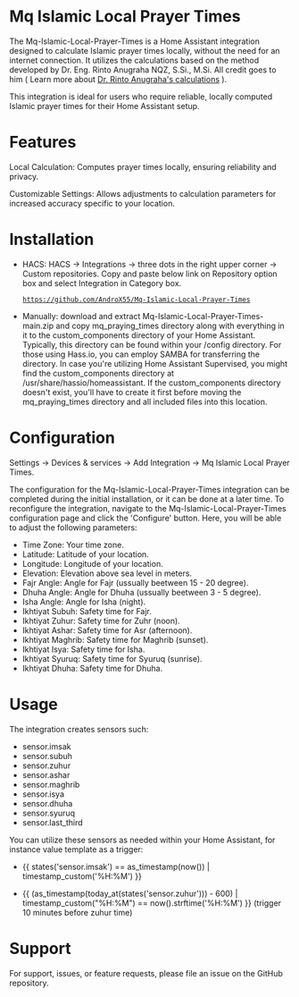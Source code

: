 # Mq Islamic Local Prayer Times

The Mq-Islamic-Local-Prayer-Times is a Home Assistant integration designed to calculate Islamic prayer times locally, without the need for an internet connection. It utilizes the calculations based on the method developed by Dr. Eng. Rinto Anugraha NQZ, S.Si., M.Si. All credit goes to him ( Learn more about [Dr. Rinto Anugraha's calculations](https://rintoanugraha.staff.ugm.ac.id/) ).

This integration is ideal for users who require reliable, locally computed Islamic prayer times for their Home Assistant setup.

# Features
Local Calculation: Computes prayer times locally, ensuring reliability and privacy.

Customizable Settings: Allows adjustments to calculation parameters for increased accuracy specific to your location.

# Installation
- HACS: HACS -> Integrations -> three dots in the right upper corner -> Custom repositories. Copy and paste below link on Repository option box and select Integration in Category box. <pre><code>https://github.com/AndroX55/Mq-Islamic-Local-Prayer-Times</pre></code>
- Manually: download and extract Mq-Islamic-Local-Prayer-Times-main.zip and copy mq_praying_times directory along with everything in it to the custom_components directory of your Home Assistant. Typically, this directory can be found within your /config directory. For those using Hass.io, you can employ SAMBA for transferring the directory. In case you're utilizing Home Assistant Supervised, you might find the custom_components directory at /usr/share/hassio/homeassistant. If the custom_components directory doesn't exist, you'll have to create it first before moving the mq_praying_times directory and all included files into this location.

# Configuration
Settings -> Devices & services -> Add Integration -> Mq Islamic Local Prayer Times.

The configuration for the Mq-Islamic-Local-Prayer-Times integration can be completed during the initial installation, or it can be done at a later time. To reconfigure the integration, navigate to the Mq-Islamic-Local-Prayer-Times configuration page and click the 'Configure' button. Here, you will be able to adjust the following parameters:

- Time Zone: Your time zone.
- Latitude: Latitude of your location.
- Longitude: Longitude of your location.
- Elevation: Elevation above sea level in meters.
- Fajr Angle: Angle for Fajr (ussually beetween 15 - 20 degree).
- Dhuha Angle: Angle for Dhuha (ussually beetween 3 - 5 degree).
- Isha Angle: Angle for Isha (night).
- Ikhtiyat Subuh: Safety time for Fajr.
- Ikhtiyat Zuhur: Safety time for Zuhr (noon).
- Ikhtiyat Ashar: Safety time for Asr (afternoon).
- Ikhtiyat Maghrib: Safety time for Maghrib (sunset).
- Ikhtiyat Isya: Safety time for Isha.
- Ikhtiyat Syuruq: Safety time for Syuruq (sunrise).
- Ikhtiyat Dhuha: Safety time for Dhuha.

# Usage
The integration creates sensors such:
- sensor.imsak
- sensor.subuh
- sensor.zuhur
- sensor.ashar
- sensor.maghrib
- sensor.isya
- sensor.dhuha
- sensor.syuruq
- sensor.last_third

You can utilize these sensors as needed within your Home Assistant, for instance value template as a trigger: 

- {{ states('sensor.imsak') == as_timestamp(now()) | timestamp_custom('%H:%M') }}

- {{ (as_timestamp(today_at(states('sensor.zuhur'))) - 600) | timestamp_custom("%H:%M") == now().strftime('%H:%M') }}  (trigger 10 minutes before zuhur time)

# Support
For support, issues, or feature requests, please file an issue on the GitHub repository.
